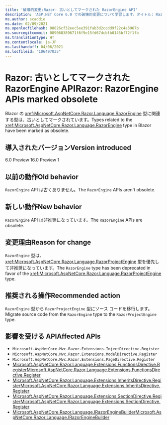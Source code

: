 ```yaml
---
title: '破壊的変更:Razor: 古いとしてマークされた RazorEngine API'
description: 'ASP.NET Core 6.0 での破壊的変更について学習します。タイトル: Razor:古いとしてマークされた RazorEngine API'
ms.author: scaddie
ms.date: 02/09/2021
ms.openlocfilehash: 08026cf32eec5ee391fab3d2ccdd9f22c4a3967b
ms.sourcegitcommit: 089068389671f6f9e15fd67dcbfb0145bf72f1fb
ms.translationtype: HT
ms.contentlocale: ja-JP
ms.lasthandoff: 04/06/2021
ms.locfileid: "106497035"
---
```

# <a name="razor-razorengine-apis-marked-obsolete"></a><span data-ttu-id="d482d-103">Razor: 古いとしてマークされた RazorEngine API</span><span class="sxs-lookup"><span data-stu-id="d482d-103">Razor: RazorEngine APIs marked obsolete</span></span>

<span data-ttu-id="d482d-104">Blazor の <xref:Microsoft.AspNetCore.Razor.Language.RazorEngine> 型に関連する型は、古いとしてマークされています。</span><span class="sxs-lookup"><span data-stu-id="d482d-104">Types related to the <xref:Microsoft.AspNetCore.Razor.Language.RazorEngine> type in Blazor have been marked as obsolete.</span></span>

## <a name="version-introduced"></a><span data-ttu-id="d482d-105">導入されたバージョン</span><span class="sxs-lookup"><span data-stu-id="d482d-105">Version introduced</span></span>

<span data-ttu-id="d482d-106">6.0 Preview 1</span><span class="sxs-lookup"><span data-stu-id="d482d-106">6.0 Preview 1</span></span>

## <a name="old-behavior"></a><span data-ttu-id="d482d-107">以前の動作</span><span class="sxs-lookup"><span data-stu-id="d482d-107">Old behavior</span></span>

<span data-ttu-id="d482d-108">`RazorEngine` API は古くありません。</span><span class="sxs-lookup"><span data-stu-id="d482d-108">The `RazorEngine` APIs aren't obsolete.</span></span>

## <a name="new-behavior"></a><span data-ttu-id="d482d-109">新しい動作</span><span class="sxs-lookup"><span data-stu-id="d482d-109">New behavior</span></span>

<span data-ttu-id="d482d-110">`RazorEngine` API は非推奨になっています。</span><span class="sxs-lookup"><span data-stu-id="d482d-110">The `RazorEngine` APIs are obsolete.</span></span>

## <a name="reason-for-change"></a><span data-ttu-id="d482d-111">変更理由</span><span class="sxs-lookup"><span data-stu-id="d482d-111">Reason for change</span></span>

<span data-ttu-id="d482d-112">`RazorEngine` 型は、<xref:Microsoft.AspNetCore.Razor.Language.RazorProjectEngine> 型を優先して非推奨になっています。</span><span class="sxs-lookup"><span data-stu-id="d482d-112">The `RazorEngine` type has been deprecated in favor of the <xref:Microsoft.AspNetCore.Razor.Language.RazorProjectEngine> type.</span></span>

## <a name="recommended-action"></a><span data-ttu-id="d482d-113">推奨される操作</span><span class="sxs-lookup"><span data-stu-id="d482d-113">Recommended action</span></span>

<span data-ttu-id="d482d-114">`RazorEngine` 型から `RazorProjectEngine` 型にソース コードを移行します。</span><span class="sxs-lookup"><span data-stu-id="d482d-114">Migrate source code from the `RazorEngine` type to the `RazorProjectEngine` type.</span></span>

## <a name="affected-apis"></a><span data-ttu-id="d482d-115">影響を受ける API</span><span class="sxs-lookup"><span data-stu-id="d482d-115">Affected APIs</span></span>

- `Microsoft.AspNetCore.Mvc.Razor.Extensions.InjectDirective.Register`
- `Microsoft.AspNetCore.Mvc.Razor.Extensions.ModelDirective.Register`
- `Microsoft.AspNetCore.Mvc.Razor.Extensions.PageDirective.Register`
- [<span data-ttu-id="d482d-116">Microsoft.AspNetCore.Razor.Language.Extensions.FunctionsDirective.Register</span><span class="sxs-lookup"><span data-stu-id="d482d-116">Microsoft.AspNetCore.Razor.Language.Extensions.FunctionsDirective.Register</span></span>](/dotnet/api/microsoft.aspnetcore.razor.language.extensions.functionsdirective.register?view=aspnetcore-3.0&preserve-view=true)
- [<span data-ttu-id="d482d-117">Microsoft.AspNetCore.Razor.Language.Extensions.InheritsDirective.Register</span><span class="sxs-lookup"><span data-stu-id="d482d-117">Microsoft.AspNetCore.Razor.Language.Extensions.InheritsDirective.Register</span></span>](/dotnet/api/microsoft.aspnetcore.razor.language.extensions.inheritsdirective.register?view=aspnetcore-3.0&preserve-view=true)
- [<span data-ttu-id="d482d-118">Microsoft.AspNetCore.Razor.Language.Extensions.SectionDirective.Register</span><span class="sxs-lookup"><span data-stu-id="d482d-118">Microsoft.AspNetCore.Razor.Language.Extensions.SectionDirective.Register</span></span>](/dotnet/api/microsoft.aspnetcore.razor.language.extensions.sectiondirective.register?view=aspnetcore-3.0&preserve-view=true)
- [<span data-ttu-id="d482d-119">Microsoft.AspNetCore.Razor.Language.IRazorEngineBuilder</span><span class="sxs-lookup"><span data-stu-id="d482d-119">Microsoft.AspNetCore.Razor.Language.IRazorEngineBuilder</span></span>](/dotnet/api/microsoft.aspnetcore.razor.language.irazorenginebuilder?view=aspnetcore-3.0&preserve-view=true)

<!--

## Category

ASP.NET Core

## Affected APIs

- `Overload:Microsoft.AspNetCore.Mvc.Razor.Extensions.InjectDirective.Register`
- `Overload:Microsoft.AspNetCore.Mvc.Razor.Extensions.ModelDirective.Register`
- `Overload:Microsoft.AspNetCore.Mvc.Razor.Extensions.PageDirective.Register`
- `Overload:Microsoft.AspNetCore.Razor.Language.Extensions.FunctionsDirective.Register`
- `Overload:Microsoft.AspNetCore.Razor.Language.Extensions.InheritsDirective.Register`
- `Overload:Microsoft.AspNetCore.Razor.Language.Extensions.SectionDirective.Register`
- `T:Microsoft.AspNetCore.Razor.Language.IRazorEngineBuilder`

-->
